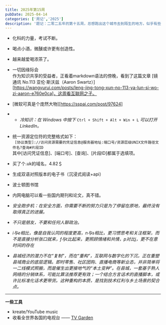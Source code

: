 ```yaml
---
title: 2025年第15周
pubDate: 2025-04-14
categories: ['周记','2025']
description: '题记：二零二五年的第十五周，总想跑出这个城市去到陌生的地方，似乎有些受够了一日复一日的重复的无聊的令人倦怠的工作与生活。'
---
```

- 化科的力量，考试不断。
- 喝点小酒，微醺或许更有创造性。
- 越来越爱喝浓茶了。
- 一切因缘际会  
	作为知识共享的受益者，正看着markdown语法的傍晚，看到了这篇文章 [镜通讯 No.113 亚伦·斯沃兹（Aaron Swartz）][https://wangyurui.com/posts/leng-jing-tong-xun-no-113-ya-lun-si-wo-zi-aaron-e760e0ca]，这周看互联网之子。  

- [微软可真是个庞然大物][https://sspai.com/post/97624] 
- - *冷知识：在 Windows 中按下* `Ctrl + Shift + Alt + Win + L` *可以打开 LinkedIn。*

- 统一资源定位符的完整格式如下：  
` [协议类型]://访问资源需要的凭证信息@服务器地址:端口号/资源层级UNIX文件路径文件名?查询#片段ID`    
其中[访问凭证信息]、[端口号]、[查询]、[片段ID]都属于选填项。
- 买了个.uk的域名，4.82＄
- 生成双语对照版本的电子书（沉浸式阅读+api）
- 波士顿图书馆
- 内网电脑可以看一些国内期刊和论文，真不错。

- *安全跑步机：在安全方面，你需要不断的努力只是为了停留在原地，最终没有取得真正的进展。*
- *不只是朋友，不要和任何人聊政治。*
- *i与e相比，像是自我认同的程度更高，n与s相比，更习惯思考和关注框架，而不是直接分析张口就来，f与t比起来，更照顾情绪和共情，p对比j，更不在意时间的存在*
- *县城经济的潜力不在“复制”，而在“重构”，互联网与数字化的下沉，正在重塑县域商业的底层逻辑。即时零售、社区团购、直播电商等新业态，并非简单将一二线模式照搬，而是催生出更接地气的“本土变种”。在县城，一套基于熟人网络的分销体系，可能比算法推荐更有效；一个结合方言话术的直播脚本，或许比标准化话术更带货。这种重构的本质，是找到技术红利与乡土场景的契合点。*

---

**一些工具**  
- kreate/YouTube music
- 收看全世界各国的电视台 —— [TV Garden](https://tv.garden/td)

